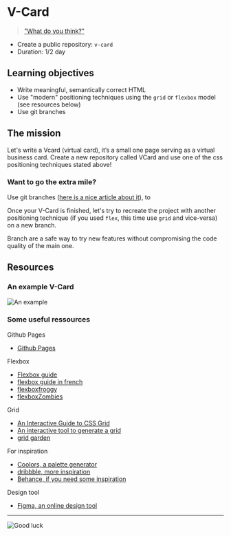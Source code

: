 # V-Card
> ["What do you think?"](https://www.youtube.com/watch?v=aZVkW9p-cCU)

- Create a public repository: `v-card`
- Duration: 1/2 day

## Learning objectives
- Write meaningful, semantically correct HTML
- Use "modern" positioning techniques using the `grid` or `flexbox` model (see resources below)
- Use git branches

## The mission
Let's write a Vcard (virtual card), it’s a small one page serving as a virtual business card. Create a new repository called VCard and use one of the css positioning techniques stated above!

### Want to go the extra mile?
Use git branches ([here is a nice article about it](https://www.atlassian.com/git/tutorials/using-branches)), to

Once your V-Card is finished, let's try to recreate the project with another positioning technique (if you used `flex`, this time use `grid` and vice-versa) on a new branch.

Branch are a safe way to try new features without compromising the code quality of the main one.

## Resources

### An example V-Card

![An example](./example.png)

### Some useful ressources

Github Pages
- [Github Pages](https://kinsta.com/blog/github-pages/)

Flexbox
- [Flexbox guide](https://css-tricks.com/snippets/css/a-guide-to-flexbox/)
- [flexbox guide in french](https://openclassrooms.com/fr/courses/1603881-creez-votre-site-web-avec-html5-et-css3/8061384-faites-votre-mise-en-page-avec-flexbox)
- [flexboxfroggy](https://flexboxfroggy.com/)  
- [flexboxZombies](https://flexboxzombies.com/)

Grid
- [An Interactive Guide to CSS Grid](https://www.joshwcomeau.com/css/interactive-guide-to-grid/)
- [An interactive tool to generate a grid](https://grid.layoutit.com/)
- [grid garden](https://cssgridgarden.com/)


For inspiration
- [Coolors, a palette generator](https://coolors.co/generate)   
- [dribbble, more inspiration](https://dribbble.com/)
- [Behance, if you need some inspiration](https://www.behance.net/)

Design tool
- [Figma, an online design tool](https://www.figma.com/)

---

![Good luck](./goodluck.gif)
